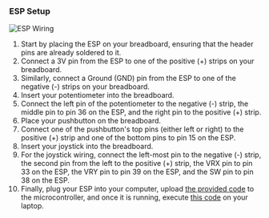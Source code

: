 ### ESP Setup
![ESP Wiring](finalwiring.png)

1. Start by placing the ESP on your breadboard, ensuring that the header pins are already soldered to it.
2. Connect a 3V pin from the ESP to one of the positive (+) strips on your breadboard.
3. Similarly, connect a Ground (GND) pin from the ESP to one of the negative (-) strips on your breadboard.
4. Insert your potentiometer into the breadboard.
5. Connect the left pin of the potentiometer to the negative (-) strip, the middle pin to pin 36 on the ESP, and the right pin to the positive (+) strip.
6. Place your pushbutton on the breadboard.
7. Connect one of the pushbutton's top pins (either left or right) to the positive (+) strip and one of the bottom pins to pin 15 on the ESP.
8. Insert your joystick into the breadboard.
9. For the joystick wiring, connect the left-most pin to the negative (-) strip, the second pin from the left to the positive (+) strip, the VRX pin to pin 33 on the ESP, the VRY pin to pin 39 on the ESP, and the SW pin to pin 38 on the ESP.
10. Finally, plug your ESP into your computer, upload [the provided code](https://github.com/Aparna-Rajesh/CES-Modules/blob/main/Module%201/mod1_01.ino) to the microcontroller, and once it is running, execute [this code](https://github.com/Aparna-Rajesh/CES-Modules/blob/main/Module%201/mod1_01.ino) on your laptop.
